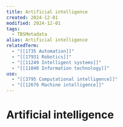 ```yaml
---
title: Artificial intelligence
created: 2024-12-01
modified: 2024-12-01
tags:
  - TBSMetadata
alias: Artificial intelligence
relatedTerm:
  - "[[1735 Automation]]"
  - "[[17931 Robotics]]"
  - "[[11249 Intelligent systems]]"
  - "[[11048 Information technology]]"
use:
  - "[[3795 Computational intelligence]]"
  - "[[12676 Machine intelligence]]"
---
```

# Artificial intelligence
